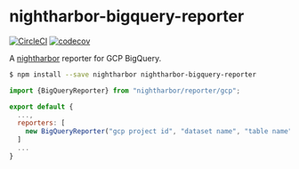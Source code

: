 # nightharbor-bigquery-reporter

[![CircleCI](https://circleci.com/gh/YoshiyukiKato/nightharbor-bigquery-reporter.svg?style=shield)](https://circleci.com/gh/YoshiyukiKato/nightharbor-bigquery-reporter)
[![codecov](https://codecov.io/gh/YoshiyukiKato/nightharbor-bigquery-reporter/branch/master/graph/badge.svg)](https://codecov.io/gh/YoshiyukiKato/nightharbor-bigquery-reporter)

A [nightharbor](https://github.com/YoshiyukiKato/nightharbor) reporter for GCP BigQuery.

```sh
$ npm install --save nightharbor nightharbor-bigquery-reporter
```

```js
import {BigQueryReporter} from "nightharbor/reporter/gcp";

export default {
  ...,
  reporters: [
    new BigQueryReporter("gcp project id", "dataset name", "table name")
  ]
  ...
}
```
